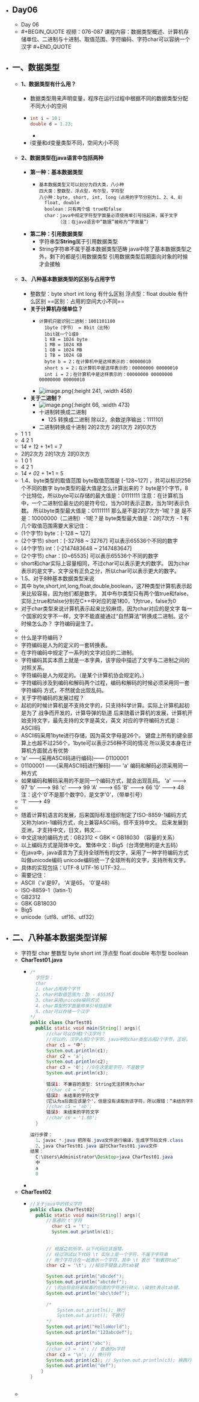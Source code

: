 - ## Day06
	- Day 06
	- #+BEGIN_QUOTE
	  视频：076-087
	  课程内容：数据类型概述、计算机存储单位、二进制与十进制、取值范围、字符编码、字符char可以容纳一个汉字
	  #+END_QUOTE
- ## 一、数据类型
	- #### 1、数据类型有什么用？
		- 数据类型用来声明变量，程序在运行过程中根据不同的数据类型分配不同大小的空间
		- ```java
		  int i = 10；
		  double d = 1.23;
		  ```
			-
		- i变量和d变量类型不同，空间大小不同
	- #### 2、数据类型在java语言中包括两种
		- **第一种：基本数据类型**
			- ```
			  基本数据类型又可以划分为四大类，八小种
			  四大类：整数型，浮点型，布尔型，字符型
			  八小种：byte, short, int, long（占用的字节分别为1、2、4、8）
			  	float, double
			  	boolean：只有两个值 true和false
			  	char：java中规定字符型字面量必须使用单引号括起来，属于文字
			      	 （注：在java语言中“数据”被称为“字面量”）
			  ```
		- **第二种：引用数据类型**
			- 字符串型**String**属于引用数据类型
			- String字符串不属于基本数据类型范畴
			  java中除了基本数据类型之外，剩下的都是引用数据类型
			  引用数据类型后期面向对象的时候才会接触
	- #### 3、 八种基本数据类型的区别与占用字节
		- 整数型：byte short int long 有什么区别
		  浮点型：float double 有什么区别
		  ==区别：占用的空间大小不同==
		- **关于计算机存储单位？**
			- ```
			  计算机只能识别二进制：1001101100
			  	1byte（字节） = 8bit（比特）
			  	1bit就一个1或0
			  	1 KB = 1024 byte
			  	1 MB = 1024 KB
			  	1 GB = 1024 MB
			  	1 TB = 1024 GB
			  	byte b = 2；在计算机中是这样表示的：00000010
			  	short s = 2；在计算机中是这样表示的：00000000 00000010
			  	int i = 2；在计算机中是这样表示的：00000000 00000000 00000000 00000010
			  ```
			- ![image.png](../assets/image_1644062730850_0.png){:height 241, :width 458}
		- **关于二进制？**
			- ![image.png](../assets/image_1644063140819_0.png){:height 66, :width 473}
			- 十进制转换成二进制
				- 125 转换成二进制
				  除以2，余数逆序输出：1111101
			- 二进制转换成十进制
			  2的2次方   2的1次方 2的0次方
	- 1				1			1
	- 4				2			1
	- 1*4 + 1*2 + 1*1 = 7
	- 2的2次方   2的1次方 2的0次方
	- 1				0			1
	- 4				2			1
	- 1*4 + 0*2 + 1*1 = 5
	- 1.4、byte类型的取值范围
	  byte取值范围是 [-128~127] ，共可以标识256个不同的数字
	  byte类型的最大值是怎么计算出来的？
	  byte是1个字节，8个比特位，所以byte可以存储的最大值是：01111111
	  注意：在计算机当中，一个二进制位最左边的是符号位，当为0时表示正数，当为1时表示负数。
	  所以byte类型最大值是：01111111
	  那么是不是2的7次方-1呢？是
	  是不是：10000000（二进制）-1呢？是
	  byte类型最大值是：2的7次方 - 1
	  有几个取值范围需要大家记住：
	- (1个字节) byte：[-128 ~ 127]
	- (2个字节) short：[-32768 ~ 32767] 可以表示65536个不同的数字
	- (4个字节) int：[-2147483648 ~ 2147483647]
	- (2个字节) char：[0~65535]  可以表示65536个不同的数字
	- short和char实际上容量相同，不过char可以表示更大的数字。
	  	因为char表示的是文字，文字没有正负之分，所以char可以表示更大的数字。
	- 1.5、对于8种基本数据类型来说
	- 其中 byte,short,int,long,float,double,boolean，这7种类型计算机表示起来比较容易，因为他们都是数字。
	  其中布尔类型只有两个值true和false，实际上true和false分别在C++中对应的是1和0，1为true，false为0
	- 对于char类型来说计算机表示起来比较麻烦，因为char对应的是文字
	  每一个国家的文字不一样，文字不能直接通过“自然算法”转换成二进制。这个时候怎么办？
	  字符编码诞生了。
	-
	- 什么是字符编码？
	- 字符编码是人为的定义的一套转换表。
	- 在字符编码中规定了一系列的文字对应的二进制。
	- 字符编码其实本质上就是一本字典，该字段中描述了文字与二进制之间的对照关系。
	- 字符编码是人为规定的。（是某个计算机协会规定的。）
	- 字符编码涉及到编码和解码两个过程，编码和解码的时候必须采用同一套字符编码
	  方式，不然就会出现乱码。
	- 关于字符编码的发展过程？
	- 起初的时候计算机是不支持文字的，只支持科学计算。实际上计算机起初是为了
	  战争而开发的，计算导弹的轨道
	  后来随着计算机的发展，计算机开始支持文字，最先支持的文字是英文，英文
	  对应的字符编码方式是：ASCII码
	- ASCII码采用1byte进行存储，因为英文字母是26个。
	  键盘上所有的键全部算上也超不过256个，1byte可以表示256种不同的情况
	  所以英文本身在计算机方面就占有优势
	- 'a' ——(采用ASCII码进行编码)—— 01100001
	- 01100001 ——(采用ASCII码进行解码)—— 'a'
	  编码和解码必须采用同一种方式
	- 如果编码和解码采用的不是同一个编码方式，就会出现乱码。
	  'a' ---> 97
	  'b' ---> 98
	  'c' ---> 99
	  'A' ---> 65
	  'B' ---> 66
	  '0' ---> 48  注：这个'0'不是那个数字0，是文字'0'，（带单引号）
	- '1' ---> 49
	-
	- 随着计算机语言的发展，后来国际标准组织制定了ISO-8859-1编码方式
	  又称为latin-1编码方式，向上兼容ASCII码。但不支持中文。
	  后来发展到亚洲，才支持中文，日文，韩文....
	- 中文这块的编码方式：GB2312 < GBK < GB18030 （容量的关系）
	- 以上编码方式是简体中文。
	  繁体中文：Big5（台湾使用的是大五码）
	- 在java中，java语言为了支持全球所有的文字，采用了一种字符编码方式叫做unicode编码
	  unicode编码统一了全球所有的文字，支持所有文字。
	- 具体的实现包括：UTF-8 UTF-16 UTF-32....
	- 需要记住：
	- ASCII（'a'是97， 'A'是65， '0'是48）
	- ISO-8859-1（latin-1）
	- GB2312
	- GBK
	  GB18030
	- Big5
	- unicode（utf8、utf16、utf32）
- ## 二、八种基本数据类型详解
	- 字符型 char
	  整数型 byte short int 
	  浮点型 float double
	  布尔型 boolean
	- **CharTest01.java**
		- ```java
		  /*
		    字符型：
		    char
		    1、char占用两个字节
		    2、char的取值范围为：【0 - 65535】
		    3、char采用unicode编码方式
		    4、char类型的字面量用单引号括起来
		    5、char可以存储一个汉字
		  */
		  public class CharTest01
		    public static void main(String[] args){
		        //char可以存储1个汉字吗？	
		        //可以的，汉字占用2个字节，java中的char类型占用2个字节，正好。
		        char c1 = '中';
		        System.out.println(c1);
		        char c2 = 'a';
		        System.out.println(c2);
		        char c3 = '0'; //0在这里是字符，不是数字
		        System.out.println(c3); 
		            
		        错误1: 不兼容的类型: String无法转换为char
		        //char c4 = "a";
		        错误2: 未结束的字符文字
		       （它认为a后面应该是个'，但是没有读取到该字符，所以报错：“未结的字符文字”)
		        //char c5 = 'ab';
		        错误3: 未结束的字符文字
		        //char c6 = '1.08';       
		    }
		    
		  运行步骤：
		  	1、javac *.java 把所有.java文件进行编译，生成字节码文件.class
		  	2、java CharTest01.java 运行CharTest01.java文件
		  结果：
		  	C:\Users\Administrator\Desktop>java CharTest01.java
		  	中
		  	a
		  	0
		  ```
		-
	- **CharTest02**
		- ```java
		  //关于java中的转义字符
		  public class CharTest02{
		  	public static void main(String[] args){
		      	//普通的't'字符
		          char c1 = 't';
		          System.out.println(c1);
		        
		        
		  		// 根据之前所学，以下代码应该报错。
		  		// 经过测试以下代码 \t 实际上是一个字符，不属于字符串
		  		// 两个字符合在一起表示一个字符，其中 \t 表示 “制表符tab”
		  		char c2 = '\t'; //相当于键盘上的tab键
		  
		  		System.out.println("abcdef");
		  		System.out.println("abctdef");
		  		// \的出现会将紧挨着的后面的字符进行转义。\碰到t表示tab键。
		  		System.out.println("abc\tdef");
		  		
		  		/*
		  			System.out.println(); 换行
		  			System.out.print(); 不换行
		  		*/
		  		System.out.print("HelloWorld");
		  		System.out.println("123abcdef");
		  
		  		System.out.print("abc");
		  		//char c3 = 'n'; // 普通的n字符
		  		char c3 = '\n'; // 换行符
		  		System.out.print(c3); // System.out.println(c3); 换两行
		  		System.out.println("def"); 
		      }
		  }
		      
		  ```
	-